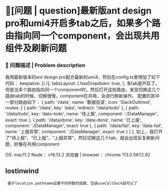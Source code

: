 # 🧐[问题 | question]最新版ant design pro和umi4开启多tab之后，如果多个路由指向同一个component，会出现共用组件及刷新问题

### 🧐 问题描述 | Problem description

我用最新版本的ant design pro配合最新的umi4，然后在config.ts里增加了如下代码：
keepalive: [/./],
tabsLayout: {
hasDropdown: true,
},
多tab是开启了。但是当多个路由指向同一个component时，然后打开这些路由，发现切换这几个路由tab的时候，切换很慢，component在共用，会进行刷新操作。
配置的其中一部分路由如下：
{
path: '/data',
name: '数据目录',
icon: 'SlackOutlined',
routes: [
{ path: '/data', key: 'data', redirect: '/data/todo' },
{ path: '/data/todo', key: 'data-todo', name: '待上报', component: './DataManager', exact: true },
{ path: '/data/done', key: 'data-done', name: '已上报', component: './DataManager', exact: true },
{ path: '/data/fail', key: 'data-fail', name: '上报异常', component: './DataManager', exact: true }
]
},
如上，我打开了“待上报”、“已上报”、“上报异常”，然后切换这几个tab，就会出现反复刷新问题，好像在共用component

OS:
mac11.2
Node：
v16.13.2
浏览器 | browser：
chrome 113.0.5672.92

## lostinwind

     基于location.pathname设置不同参数的函数，包装useCallback就可以了

